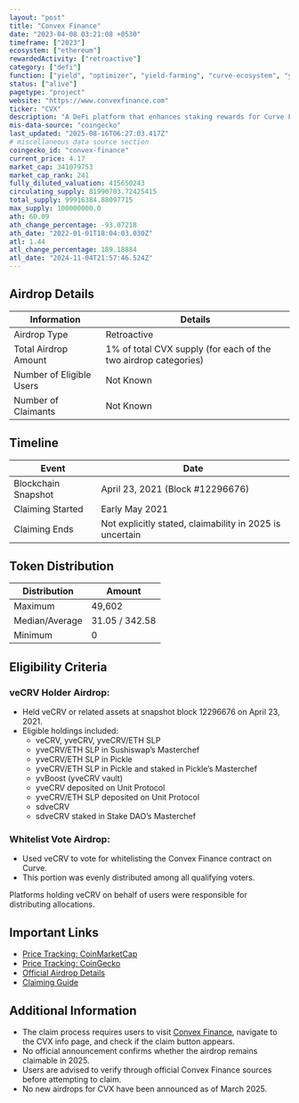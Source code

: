 ```yaml
---
layout: "post"
title: "Convex Finance"
date: "2023-04-08 03:21:08 +0530"
timeframe: ["2023"]
ecosystem: ["ethereum"]
rewardedActivity: ["retroactive"]
category: ["defi"]
function: ["yield", "optimizer", "yield-farming", "curve-ecosystem", "yield-optimizer", "decentralized-finance", "yield-aggregator", "metagovernance"]
status: ["alive"]
pagetype: "project"
website: "https://www.convexfinance.com"
ticker: "CVX"
description: "A DeFi platform that enhances staking rewards for Curve Finance users, allowing liquidity providers and CRV stakers to earn additional CVX tokens."
mis-data-source: "coingecko"
last_updated: "2025-08-16T06:27:03.417Z"
# miscellaneous data source section
coingecko_id: "convex-finance"
current_price: 4.17
market_cap: 341079753
market_cap_rank: 241
fully_diluted_valuation: 415650243
circulating_supply: 81990703.72425415
total_supply: 99916384.88097715
max_supply: 100000000.0
ath: 60.09
ath_change_percentage: -93.07218
ath_date: "2022-01-01T18:04:03.030Z"
atl: 1.44
atl_change_percentage: 189.18884
atl_date: "2024-11-04T21:57:46.524Z"
---
```


## Airdrop Details

| Information              | Details                                                         |
| ------------------------ | --------------------------------------------------------------- |
| Airdrop Type             | Retroactive                                                     |
| Total Airdrop Amount     | 1% of total CVX supply (for each of the two airdrop categories) |
| Number of Eligible Users | Not Known                                                       |
| Number of Claimants      | Not Known                                                       |

## Timeline

| Event               | Date                                                     |
| ------------------- | -------------------------------------------------------- |
| Blockchain Snapshot | April 23, 2021 (Block #12296676)                         |
| Claiming Started    | Early May 2021                                           |
| Claiming Ends       | Not explicitly stated, claimability in 2025 is uncertain |

## Token Distribution

| Distribution   | Amount         |
| -------------- | -------------- |
| Maximum        | 49,602         |
| Median/Average | 31.05 / 342.58 |
| Minimum        | 0              |

## Eligibility Criteria

### veCRV Holder Airdrop:

- Held veCRV or related assets at snapshot block 12296676 on April 23, 2021.
- Eligible holdings included:
  - veCRV, yveCRV, yveCRV/ETH SLP
  - yveCRV/ETH SLP in Sushiswap’s Masterchef
  - yveCRV/ETH SLP in Pickle
  - yveCRV/ETH SLP in Pickle and staked in Pickle’s Masterchef
  - yvBoost (yveCRV vault)
  - yveCRV deposited on Unit Protocol
  - yveCRV/ETH SLP deposited on Unit Protocol
  - sdveCRV
  - sdveCRV staked in Stake DAO’s Masterchef

### Whitelist Vote Airdrop:

- Used veCRV to vote for whitelisting the Convex Finance contract on Curve.
- This portion was evenly distributed among all qualifying voters.

Platforms holding veCRV on behalf of users were responsible for distributing allocations.

## Important Links

- [Price Tracking: CoinMarketCap](https://coinmarketcap.com/currencies/convex-finance/)
- [Price Tracking: CoinGecko](https://www.coingecko.com/en/coins/convex-finance)
- [Official Airdrop Details](https://convexfinance.medium.com/cvx-airdrop-details-a20ff7448075)
- [Claiming Guide](https://docs.convexfinance.com/convexfinance/guides/claiming-your-airdrop)

## Additional Information

- The claim process requires users to visit [Convex Finance](https://www.convexfinance.com), navigate to the CVX info page, and check if the claim button appears.
- No official announcement confirms whether the airdrop remains claimable in 2025.
- Users are advised to verify through official Convex Finance sources before attempting to claim.
- No new airdrops for CVX have been announced as of March 2025.